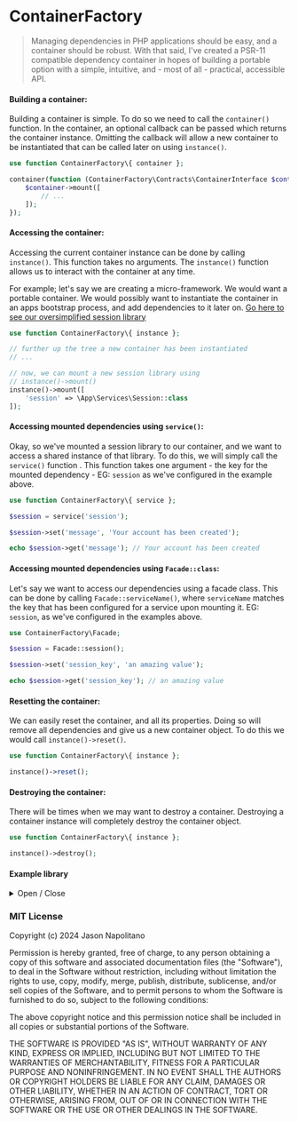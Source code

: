 # ContainerFactory
> Managing dependencies in PHP applications should be easy, and a container should
> be robust. With that said, I've created a PSR-11 compatible dependency 
> container in hopes of building a portable option with a simple, intuitive, and - most of 
> all - practical, accessible API.

#### Building a container:
Building a container is simple. To do so we need to call
the `container()` function. In the container, an optional 
callback can be passed which returns the container instance. 
Omitting the callback will allow a new container to be instantiated
that can be called later on using `instance()`.
```php
use function ContainerFactory\{ container };

container(function (ContainerFactory\Contracts\ContainerInterface $container) { 
    $container->mount([
        // ...
    ]);
});
```

#### Accessing the container:
Accessing the current container instance can be done by calling
`instance()`. This function takes no arguments. The `instance()`
function allows us to interact with the container at any time.

For example; let's say we are creating a micro-framework.
We would want a portable container. We would possibly want to
instantiate the container in an apps bootstrap
process, and add dependencies to it later on. [Go here to see 
our oversimplified session library](#example-library)
```php
use function ContainerFactory\{ instance };

// further up the tree a new container has been instantiated
// ...

// now, we can mount a new session library using
// instance()->mount()
instance()->mount([
    'session' => \App\Services\Session::class
]);
```

#### Accessing mounted dependencies using `service()`:
Okay, so we've mounted a session library to our container, and we want to
access a shared instance of that library. To do this, we will simply call 
the `service()` function . This function takes one argument - the key for 
the mounted dependency - EG: `session` as we've configured in the example 
above.
```php
use function ContainerFactory\{ service };

$session = service('session');

$session->set('message', 'Your account has been created');

echo $session->get('message'); // Your account has been created
```

#### Accessing mounted dependencies using `Facade::class`:
Let's say we want to access our dependencies using a facade class. This
can be done by calling `Facade::serviceName()`, where `serviceName` matches
the key that has been configured for a service upon mounting it. EG: `session`,
as we've configured in the examples above.

```php
use ContainerFactory\Facade;

$session = Facade::session();

$session->set('session_key', 'an amazing value');

echo $session->get('session_key'); // an amazing value

```

#### Resetting the container:
We can easily reset the container, and all its properties. Doing
so will remove all dependencies and give us a new container object.
To do this we would call `instance()->reset()`.
```php
use function ContainerFactory\{ instance };

instance()->reset();
```

#### Destroying the container:
There will be times when we may want to destroy a container.
Destroying a container instance will completely destroy the
container object.
```php
use function ContainerFactory\{ instance };

instance()->destroy();
```

#### Example library
<details>
  <summary>Open / Close</summary>

```php
namespace App\Services;

class Session
{
    public function set(string $key, mixed $value): void
    {
        $_SESSION[$key] = $value;
    }
    
    public function get(string $key): mixed
    {
        return $_SESSION[$key];
    }
}
```
</details>





### MIT License

Copyright (c) 2024 Jason Napolitano

Permission is hereby granted, free of charge, to any person obtaining a copy
of this software and associated documentation files (the "Software"), to deal
in the Software without restriction, including without limitation the rights
to use, copy, modify, merge, publish, distribute, sublicense, and/or sell
copies of the Software, and to permit persons to whom the Software is
furnished to do so, subject to the following conditions:

The above copyright notice and this permission notice shall be included in all
copies or substantial portions of the Software.

THE SOFTWARE IS PROVIDED "AS IS", WITHOUT WARRANTY OF ANY KIND, EXPRESS OR
IMPLIED, INCLUDING BUT NOT LIMITED TO THE WARRANTIES OF MERCHANTABILITY,
FITNESS FOR A PARTICULAR PURPOSE AND NONINFRINGEMENT. IN NO EVENT SHALL THE
AUTHORS OR COPYRIGHT HOLDERS BE LIABLE FOR ANY CLAIM, DAMAGES OR OTHER
LIABILITY, WHETHER IN AN ACTION OF CONTRACT, TORT OR OTHERWISE, ARISING FROM,
OUT OF OR IN CONNECTION WITH THE SOFTWARE OR THE USE OR OTHER DEALINGS IN THE
SOFTWARE.

